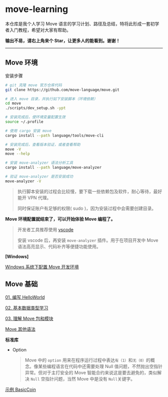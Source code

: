 # move-learning

本仓库是我个人学习 Move 语言的学习计划、路径及总结，特将此形成一套初学者入门教程，希望对大家有帮助。

**输出不易，请右上角来个 Star，让更多人的能看到。谢谢！**



------

## Move 环境

安装步骤

```bash
# git 克隆 move 官方仓库代码
git clone https://github.com/move-language/move.git

# 进入 move 目录，并执行如下安装脚本（环境依赖）
cd move
./scripts/dev_setup.sh -ypt

# 安装完成后，使环境变量配置生效
source ~/.profile

# 使用 cargo 安装 move
cargo install --path language/tools/move-cli

# 安装完成后，查看版本验证，或者查看帮助
move -V
move --help

# 安装 move-analyzer 语法分析工具
cargo install --path language/move-analyzer

# 验证 move-analyzer 是否安装成功
move-analyzer -V

```

>执行脚本安装的过程会比较慢，要下载一些依赖包及软件，耐心等待，最好能开 VPN 代理。
>
>同时保证账户有足够的权限( sudo )，因为安装过程中会需要创建目录。

**Move 环境配置就结束了，可以开始体验 Move 编程了。**

> 开发者工具推荐使用 [vscode](https://code.visualstudio.com/)
>
> 安装 vscode 后，再安装 `move-analyzer` 插件。用于在项目开发中 Move 语法高亮显示、代码补齐等便捷功能使用。



**[Windows]**

[Windows 系统下配置 Move 开发环境](./doc/00-installation-win.md)



## Move 基础

[01. 编写 HelloWorld](./doc/01-hello-world.md)

[02. 基本数据类型学习](./doc/02-move-basic-1.md)

[03. 理解 Move 包和模块](./doc/03-move-basic-2.md)

[Move 其他语法](https://move-language.github.io/move/introduction.html)



**标准库**

- Option

  >Move 中的 `option` 用来在程序运行过程中表达`有（1）`和`无（0）`的概念。像某些编程语言在代码中还需要处理 Null 值问题，不然抛出空指针异常。但对于主打安全的 Move 智能合约来说这是要去避免的，类似解决 `Null` 空指针问题，当然 Move 中是没有 `Null`关键字。



[示例 BasicCoin](./code/BasicCoin)